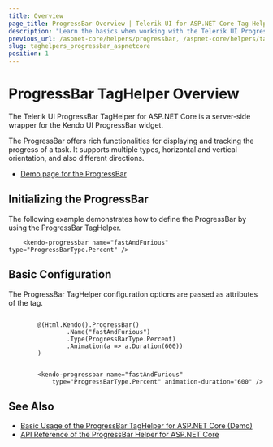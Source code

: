 ```yaml
---
title: Overview
page_title: ProgressBar Overview | Telerik UI for ASP.NET Core Tag Helpers
description: "Learn the basics when working with the Telerik UI ProgressBar TagHelper for ASP.NET Core (MVC 6 or ASP.NET Core MVC)."
previous_url: /aspnet-core/helpers/progressbar, /aspnet-core/helpers/tag-helpers/progressbar
slug: taghelpers_progressbar_aspnetcore
position: 1
---
```


# ProgressBar TagHelper Overview

The Telerik UI ProgressBar TagHelper for ASP.NET Core is a server-side wrapper for the Kendo UI ProgressBar widget.

The ProgressBar offers rich functionalities for displaying and tracking the progress of a task. It supports multiple types, horizontal and vertical orientation, and also different directions.

* [Demo page for the ProgressBar](https://demos.telerik.com/aspnet-core/progressbar/tag-helper)

## Initializing the ProgressBar

The following example demonstrates how to define the ProgressBar by using the ProgressBar TagHelper.

        <kendo-progressbar name="fastAndFurious" type="ProgressBarType.Percent" />

## Basic Configuration

The ProgressBar TagHelper configuration options are passed as attributes of the tag.

```cshtml

        @(Html.Kendo().ProgressBar()
                .Name("fastAndFurious")
                .Type(ProgressBarType.Percent)
                .Animation(a => a.Duration(600))
        )
```
```tagHelper

        <kendo-progressbar name="fastAndFurious"
            type="ProgressBarType.Percent" animation-duration="600" />
```

## See Also

* [Basic Usage of the ProgressBar TagHelper for ASP.NET Core (Demo)](https://demos.telerik.com/aspnet-core/progressbar/tag-helper)
* [API Reference of the ProgressBar Helper for ASP.NET Core](/api/progressbar)
